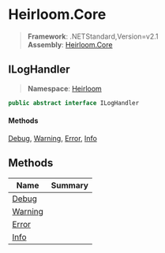 # Heirloom.Core

> **Framework**: .NETStandard,Version=v2.1  
> **Assembly**: [Heirloom.Core][0]  

## ILogHandler

> **Namespace**: [Heirloom][0]  

```cs
public abstract interface ILogHandler
```

#### Methods

[Debug][1], [Warning][2], [Error][3], [Info][4]

## Methods

| Name         | Summary |
|--------------|---------|
| [Debug][1]   |         |
| [Warning][2] |         |
| [Error][3]   |         |
| [Info][4]    |         |

[0]: ../Heirloom.Core.md
[1]: Heirloom.ILogHandler.Debug.md
[2]: Heirloom.ILogHandler.Warning.md
[3]: Heirloom.ILogHandler.Error.md
[4]: Heirloom.ILogHandler.Info.md
